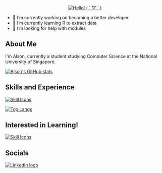 <div align="center">
    <p>
        <a href="https://git.io/typing-svg">
            <img src="https://readme-typing-svg.demolab.com/?font=Fira+Code&size=30&pause=100&center=true&vCenter=true&width=435&lines=Hello!%20(%20%C2%B4%20%E2%96%BD%20`%20)" alt="Hello! ( ´ ▽ ` )">
        </a>
    </p>
</div>

- 🔭 I’m currently working on becoming a better developer
- 🌱 I’m currently learning R to extract data
- 🤔 I’m looking for help with modules

## About Me

I'm Alson, currently a student studying Computer Science at the National University of Singapore.

[![Alson's GitHub stats](https://github-readme-stats.vercel.app/api?username=alson001&show_icons=true&theme=light)](https://github.com/anuraghazra/github-readme-stats)

## Skills and Experience

[![Skill Icons](https://skillicons.dev/icons?i=html,css,js,bootstrap,jquery,java,py,cs,nodejs,dotnet,mysql,github,postman,regex,visualstudio,vscode,&perline=9&center=true&theme=light)](https://skillicons.dev/)

[![Top Langs](https://github-readme-stats.vercel.app/api/top-langs/?username=alson001&layout=compact&theme=light)](https://github.com/anuraghazra/github-readme-stats)

## Interested in Learning!

[![Skill Icons](https://skillicons.dev/icons?i=cpp,react,ts,aws&perline=10&center=true&theme=light)](https://skillicons.dev/)

## Socials

[![LinkedIn logo](https://img.shields.io/badge/Alson%20Ang-%230077B5.svg?style=for-the-badge&logo=linkedin&logoColor=white)](https://www.linkedin.com/in/alson-ang-15958b200/)
